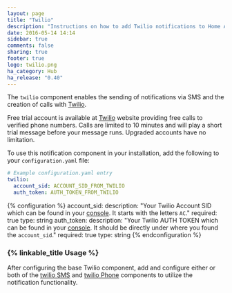 ```yaml
---
layout: page
title: "Twilio"
description: "Instructions on how to add Twilio notifications to Home Assistant."
date: 2016-05-14 14:14
sidebar: true
comments: false
sharing: true
footer: true
logo: twilio.png
ha_category: Hub
ha_release: "0.40"
---
```


The `twilio` component enables the sending of notifications via SMS and the creation of calls with [Twilio](https://twilio.com).

Free trial account is available at [Twilio](https://twilio.com) website providing free calls to verified phone numbers.
Calls are limited to 10 minutes and will play a short trial message before your message runs. Upgraded accounts have no limitation.

To use this notification component in your installation, add the following to your `configuration.yaml` file:

```yaml
# Example configuration.yaml entry
twilio:
  account_sid: ACCOUNT_SID_FROM_TWILIO
  auth_token: AUTH_TOKEN_FROM_TWILIO
```

{% configuration %}
account_sid:
  description: "Your Twilio Account SID which can be found in your [console](https://www.twilio.com/console). It starts with the letters `AC`."
  required: true
  type: string
auth_token:
  description: "Your Twilio AUTH TOKEN which can be found in your [console](https://www.twilio.com/console). It should be directly under where you found the `account_sid`."
  required: true
  type: string
{% endconfiguration %}

### {% linkable_title Usage %}
After configuring the base Twilio component, add and configure either or both of the [twilio SMS](/components/notify.twilio_sms/) and [twilio Phone](/components/notify.twilio_call) components to utilize the notification functionality.
